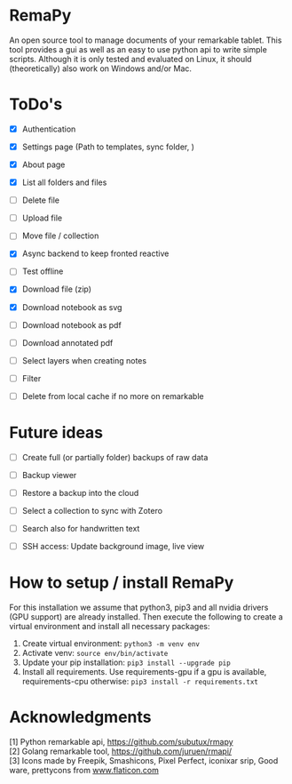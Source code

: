# RemaPy

An open source tool to manage documents of your remarkable tablet.
This tool provides a gui as well as an easy to use python api to write 
simple scripts. Although it is only tested and evaluated on Linux, 
it should (theoretically) also work on Windows and/or Mac.

# ToDo's
 - [x] Authentication <br />
 - [x] Settings page (Path to templates, sync folder, ) <br />
 - [x] About page <br />
 - [x] List all folders and files <br />
 - [ ] Delete file <br />
 - [ ] Upload file <br />
 - [ ] Move file / collection <br />
 - [x] Async backend to keep fronted reactive <br />
 - [ ] Test offline <br />
 - [x] Download file (zip) <br />
 - [x] Download notebook as svg <br />
 - [ ] Download notebook as pdf <br />
 - [ ] Download annotated pdf <br />
 - [ ] Select layers when creating notes <br />
 - [ ] Filter <br />
 - [ ] Delete from local cache if no more on remarkable <br />


# Future ideas
 - [ ] Create full (or partially folder) backups of raw data <br />
 - [ ] Backup viewer <br />
 - [ ] Restore a backup into the cloud <br /> 
 - [ ] Select a collection to sync with Zotero <br />
 - [ ] Search also for handwritten text
 - [ ] SSH access: Update background image, live view <br />


# How to setup / install RemaPy
For this installation we assume that python3, pip3 and all nvidia drivers
(GPU support) are already installed. Then execute the following
to create a virtual environment and install all necessary packages:

1. Create virtual environment: ```python3 -m venv env```
2. Activate venv: ```source env/bin/activate```
3. Update your pip installation: ```pip3 install --upgrade pip```
4. Install all requirements. Use requirements-gpu if a gpu is available, requirements-cpu otherwise: ```pip3 install -r requirements.txt```


# Acknowledgments
[1] Python remarkable api, https://github.com/subutux/rmapy <br />
[2] Golang remarkable tool, https://github.com/juruen/rmapi/ <br />
[3] Icons made by Freepik, Smashicons, Pixel Perfect, iconixar  srip, Good ware, prettycons from www.flaticon.com <br />